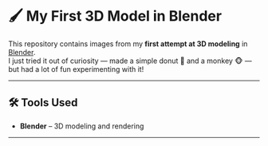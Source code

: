 # 🖌️ My First 3D Model in Blender

This repository contains images from my **first attempt at 3D modeling** in [Blender](https://www.blender.org/).  
I just tried it out of curiosity — made a simple donut 🍩 and a monkey 🐵 — but had a lot of fun experimenting with it!


---

## 🛠️ Tools Used
- **Blender** – 3D modeling and rendering

---

